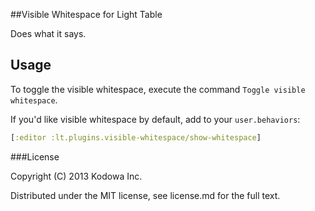 ##Visible Whitespace for Light Table

Does what it says.

## Usage

To toggle the visible whitespace, execute the command `Toggle visible whitespace`.

If you'd like visible whitespace by default, add to your `user.behaviors`:

```clojure
[:editor :lt.plugins.visible-whitespace/show-whitespace]
```

###License

Copyright (C) 2013 Kodowa Inc.

Distributed under the MIT license, see license.md for the full text.
